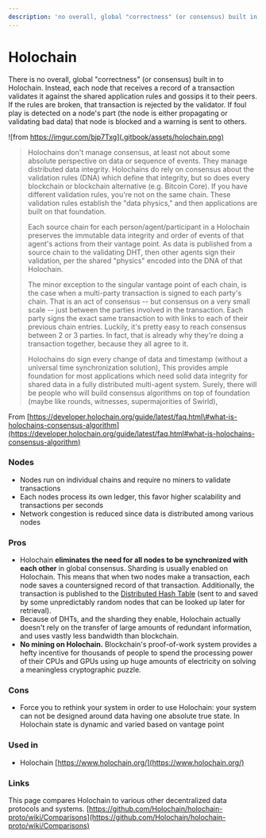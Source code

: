 ```yaml
---
description: 'no overall, global "correctness" (or consensus) built in to Holochain'
---
```


# Holochain

There is no overall, global "correctness" \(or consensus\) built in to Holochain. Instead, each node that receives a record of a transaction validates it against the shared application rules and gossips it to their peers. If the rules are broken, that transaction is rejected by the validator. If foul play is detected on a node's part \(the node is either propagating or validating bad data\) that node is blocked and a warning is sent to others. 

![from https://imgur.com/bjp7Txg](.gitbook/assets/holochain.png)

> Holochains don't manage consensus, at least not about some absolute perspective on data or sequence of events. They manage distributed data integrity. Holochains do rely on consensus about the validation rules \(DNA\) which define that integrity, but so does every blockchain or blockchain alternative \(e.g. Bitcoin Core\). If you have different validation rules, you're not on the same chain. These validation rules establish the "data physics," and then applications are built on that foundation.
>
> Each source chain for each person/agent/participant in a Holochain preserves the immutable data integrity and order of events of that agent's actions from their vantage point. As data is published from a source chain to the validating DHT, then other agents sign their validation, per the shared "physics" encoded into the DNA of that Holochain.
>
> The minor exception to the singular vantage point of each chain, is the case when a multi-party transaction is signed to each party's chain. That is an act of consensus -- but consensus on a very small scale -- just between the parties involved in the transaction. Each party signs the exact same transaction to with links to each of their previous chain entries. Luckily, it's pretty easy to reach consensus between 2 or 3 parties. In fact, that is already why they're doing a transaction together, because they all agree to it.
>
> Holochains do sign every change of data and timestamp \(without a universal time synchronization solution\), This provides ample foundation for most applications which need solid data integrity for shared data in a fully distributed multi-agent system. Surely, there will be people who will build consensus algorithms on top of foundation \(maybe like rounds, witnesses, supermajorities of Swirld\),

From [https://developer.holochain.org/guide/latest/faq.html\#what-is-holochains-consensus-algorithm](https://developer.holochain.org/guide/latest/faq.html#what-is-holochains-consensus-algorithm)

### Nodes

* Nodes run on individual chains and require no miners to validate transactions
* Each nodes process its own ledger, this favor higher scalability and transactions per seconds
* Network congestion is reduced since data is distributed among various nodes

### Pros

* Holochain **eliminates the need for all nodes to be synchronized with each other** in global consensus. Sharding is usually enabled on Holochain. This means that when two nodes make a transaction, each node saves a countersigned record of that transaction. Additionally, the transaction is published to the [Distributed Hash Table](https://www.youtube.com/watch?v=FhF_kvgfEZM) \(sent to and saved by some unpredictably random nodes that can be looked up later for retrieval\).
* Because of DHTs, and the sharding they enable, Holochain actually doesn't rely on the transfer of large amounts of redundant information, and uses vastly less bandwidth than blockchain.
* **No mining on Holochain.** Blockchain's proof-of-work system provides a hefty incentive for thousands of people to spend the processing power of their CPUs and GPUs using up huge amounts of electricity on solving a meaningless cryptographic puzzle.

### Cons

* Force you to rethink your system in order to use Holochain: your system can not be designed around data having one absolute true state. In Holochain state is dynamic and varied based on vantage point

### Used in

* Holochain [https://www.holochain.org/](https://www.holochain.org/)

### Links

This page compares Holochain to various other decentralized data protocols and systems.  [https://github.com/Holochain/holochain-proto/wiki/Comparisons](https://github.com/Holochain/holochain-proto/wiki/Comparisons)











